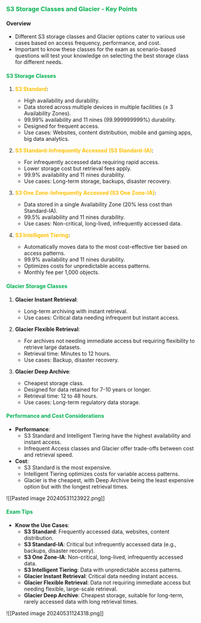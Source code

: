 ### <span style="color:#00b050">S3 Storage Classes and Glacier - Key Points</span>

#### Overview
- Different S3 storage classes and Glacier options cater to various use cases based on access frequency, performance, and cost.
- Important to know these classes for the exam as scenario-based questions will test your knowledge on selecting the best storage class for different needs.

#### <span style="color:#00b050">S3 Storage Classes</span>
1. **<span style="color:#ffc000">S3 Standard</span>**:
   - High availability and durability.
   - Data stored across multiple devices in multiple facilities (≥ 3 Availability Zones).
   - 99.99% availability and 11 nines (99.999999999%) durability.
   - Designed for frequent access.
   - Use cases: Websites, content distribution, mobile and gaming apps, big data analytics.
   
2. **<span style="color:#ffc000">S3 Standard-Infrequently Accessed (S3 Standard-IA)</span>**:
   - For infrequently accessed data requiring rapid access.
   - Lower storage cost but retrieval fees apply.
   - 99.9% availability and 11 nines durability.
   - Use cases: Long-term storage, backups, disaster recovery.
   
3. **<span style="color:#ffc000">S3 One Zone-Infrequently Accessed (S3 One Zone-IA)</span>**:
   - Data stored in a single Availability Zone (20% less cost than Standard-IA).
   - 99.5% availability and 11 nines durability.
   - Use cases: Non-critical, long-lived, infrequently accessed data.
   
4. **<span style="color:#ffc000">S3 Intelligent Tiering</span>**:
   - Automatically moves data to the most cost-effective tier based on access patterns.
   - 99.9% availability and 11 nines durability.
   - Optimizes costs for unpredictable access patterns.
   - Monthly fee per 1,000 objects.

#### <span style="color:#00b050">Glacier Storage Classes</span>
1. **Glacier Instant Retrieval**:
   - Long-term archiving with instant retrieval.
   - Use cases: Critical data needing infrequent but instant access.
   
2. **Glacier Flexible Retrieval**:
   - For archives not needing immediate access but requiring flexibility to retrieve large datasets.
   - Retrieval time: Minutes to 12 hours.
   - Use cases: Backup, disaster recovery.
   
3. **Glacier Deep Archive**:
   - Cheapest storage class.
   - Designed for data retained for 7-10 years or longer.
   - Retrieval time: 12 to 48 hours.
   - Use cases: Long-term regulatory data storage.

#### <span style="color:#00b050">Performance and Cost Considerations</span>
- **Performance**:
  - S3 Standard and Intelligent Tiering have the highest availability and instant access.
  - Infrequent Access classes and Glacier offer trade-offs between cost and retrieval speed.
- **Cost**:
  - S3 Standard is the most expensive.
  - Intelligent Tiering optimizes costs for variable access patterns.
  - Glacier is the cheapest, with Deep Archive being the least expensive option but with the longest retrieval times.
  
![[Pasted image 20240531123922.png]]
#### <span style="color:#00b050">Exam Tips</span>
- **Know the Use Cases**:
  - **S3 Standard**: Frequently accessed data, websites, content distribution.
  - **S3 Standard-IA**: Critical but infrequently accessed data (e.g., backups, disaster recovery).
  - **S3 One Zone-IA**: Non-critical, long-lived, infrequently accessed data.
  - **S3 Intelligent Tiering**: Data with unpredictable access patterns.
  - **Glacier Instant Retrieval**: Critical data needing instant access.
  - **Glacier Flexible Retrieval**: Data not requiring immediate access but needing flexible, large-scale retrieval.
  - **Glacier Deep Archive**: Cheapest storage, suitable for long-term, rarely accessed data with long retrieval times.

![[Pasted image 20240531124318.png]]


